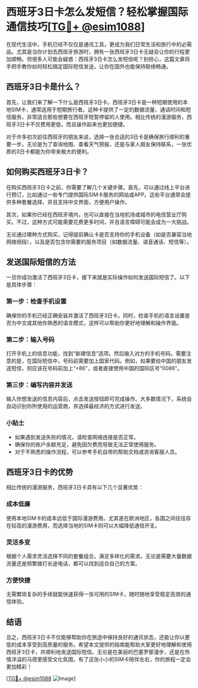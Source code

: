 # 西班牙3日卡怎么发短信？轻松掌握国际通信技巧[[TG💪+ @esim1088](https://t.me/s/esim1088)]

在现代生活中，手机已经不仅仅是通讯工具，更成为我们日常生活和旅行中的必需品。尤其是当你计划去西班牙旅游时，拥有一张西班牙3日卡无疑会让你的行程更加顺畅。但很多人可能会疑惑：西班牙3日卡怎么发短信呢？别担心，这篇文章将手把手教你如何轻松搞定国际短信发送，让你在国外也能保持联络畅通。

## 西班牙3日卡是什么？

首先，让我们来了解一下什么是西班牙3日卡。西班牙3日卡是一种短期使用的本地SIM卡，通常适用于短期旅行者。这种卡提供了一定的数据流量、通话时间和短信服务，非常适合那些想要在西班牙短暂停留的人使用。相比传统的漫游服务，西班牙3日卡不仅费用更低，而且操作起来也更加便捷。

对于许多初次前往西班牙的朋友来说，选择一张合适的3日卡是确保旅行顺利的重要一步。无论是为了查询地图、查看天气预报，还是与家人朋友保持联系，一张优质的3日卡都能为你带来极大的便利。

## 如何购买西班牙3日卡？

在购买西班牙3日卡之前，你需要了解几个关键步骤。首先，可以通过线上平台进行预订，比如通过一些专门提供国际SIM卡服务的网站或APP。这些平台通常会提供多种套餐选择，并且支持中文界面，方便用户操作。

其次，如果你已经在西班牙境内，也可以直接在当地机场或城市的电信营业厅购买。不过，这种方式可能需要花费更多时间，并且语言障碍可能会成为一大挑战。

无论通过哪种方式购买，记得提前确认卡是否支持你的手机设备（如是否兼容当地网络频段），以及是否包含你需要的服务项目（如数据流量、语音通话、短信等）。

## 发送国际短信的方法

一旦你成功激活了西班牙3日卡，接下来就是实际操作如何发送国际短信了。以下是具体步骤：

### 第一步：检查手机设置
确保你的手机已经正确安装并激活了西班牙3日卡。同时，检查手机的语言设置是否为中文或其他你熟悉的语言模式，这样可以帮助你更好地理解和操作界面。

### 第二步：输入号码
打开手机上的信息功能，找到“新建信息”选项。然后输入对方的手机号码。需要注意的是，在国际短信中，号码前需要加上国家代码。例如，如果要给中国的朋友发送短信，则应该在号码前加上“+86”，或者直接使用中国的国际区号“0086”。

### 第三步：编写内容并发送
输入你想发送的信息内容后，点击发送按钮即可完成操作。大多数情况下，系统会自动识别你所使用的运营商，并选择最经济的方式进行发送。

### 小贴士
- 如果遇到发送失败的情况，请检查网络连接是否正常。
- 确保你的账户余额充足，避免因欠费而导致无法正常使用服务。
- 对于不熟悉的操作流程，可以参考手机自带的帮助文档或咨询客服人员。

## 西班牙3日卡的优势

相比传统的漫游服务，西班牙3日卡具有以下几个显著优势：

### 成本低廉
使用本地SIM卡的成本远低于国际漫游费用。尤其是在欧洲地区，各国之间往往存在较高的漫游费用，而选择当地的SIM卡则可以大幅降低通信开支。

### 灵活多变
根据个人需求灵活选择不同的套餐组合，满足多样化的需求。无论是需要大量数据流量还是频繁拨打长途电话，都可以找到适合自己的方案。

### 方便快捷
无需繁琐复杂的手续就能快速获得一张可用的SIM卡，随时随地享受稳定高效的通信体验。

## 结语

总之，西班牙3日卡不仅能够帮助你在旅途中保持良好的通讯状态，还能让你以更低的成本享受到高质量的服务。希望本文提供的指南能帮助大家更好地理解和使用西班牙3日卡，并顺利地发送国际短信。无论是在美丽的巴塞罗那漫步，还是在热情洋溢的马德里感受文化氛围，有了这张小小的SIM卡陪伴左右，你的旅程一定会更加精彩！

[[TG💪+ @esim1088](https://t.me/s/esim1088) ![Image](https://i.postimg.cc/4NQfJmqS/Snipaste-2025-05-13-00-14-12.png)]